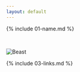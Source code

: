 ```yaml
---
layout: default
---
```


{% include 01-name.md %}

<br>

![Beast](https://images.pexels.com/photos/5277398/pexels-photo-5277398.jpeg?auto=compress&cs=tinysrgb&dpr=3&h=750&w=1260)
<br>

{% include 03-links.md %}

